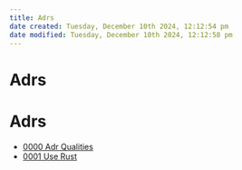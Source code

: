```yaml
---
title: Adrs
date created: Tuesday, December 10th 2024, 12:12:54 pm
date modified: Tuesday, December 10th 2024, 12:12:58 pm
---
```


# Adrs

# Adrs

- [0000 Adr Qualities](0000-adr-qualities.md)
- [0001 Use Rust](0001-use-rust.md)

